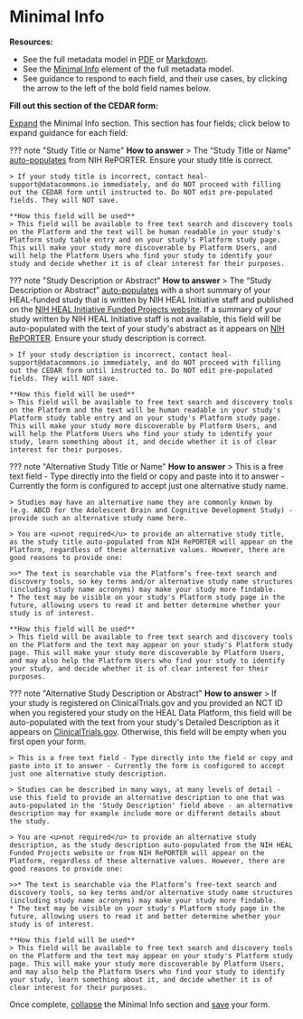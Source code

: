 # Minimal Info

**Resources:**

* See the full metadata model in [PDF](https://github.com/HEAL/heal-metadata-schemas/blob/main/for-investigators-how-to/study-level-metadata-fields/study-metadata-schema-for-humans.pdf) or [Markdown](https://github.com/HEAL/heal-metadata-schemas/blob/main/for-investigators-how-to/study-level-metadata-fields/study-metadata-schema-for-humans.md).
* See the [Minimal Info](https://github.com/HEAL/heal-metadata-schemas/blob/main/for-investigators-how-to/study-level-metadata-fields/study-metadata-schema-for-humans.md#:~:text=minimal_info) element of the full metadata model.
* See guidance to respond to each field, and their use cases, by clicking the arrow to the left of the bold field names below.

**Fill out this section of the CEDAR form:**

[Expand](expand-or-collapse-cedar-form-section.md) the Minimal Info section. This section has four fields; click below to expand guidance for each field:

??? note "Study Title or Name"
    **How to answer**
    > The “Study Title or Name” <u>auto-populates</u> from NIH RePORTER. Ensure your study title is correct. 
    
    > If your study title is incorrect, contact heal-support@datacommons.io immediately, and do NOT proceed with filling out the CEDAR form until instructed to. Do NOT edit pre-populated fields. They will NOT save.

    **How this field will be used**
    > This field will be available to free text search and discovery tools on the Platform and the text will be human readable in your study's Platform study table entry and on your study's Platform study page. This will make your study more discoverable by Platform Users, and will help the Platform Users who find your study to identify your study and decide whether it is of clear interest for their purposes.    

??? note "Study Description or Abstract"
     **How to answer**
    > The “Study Description or Abstract” <u>auto-populates</u> with a short summary of your HEAL-funded study that is written by NIH HEAL Initiative staff and published on the [NIH HEAL Initiative Funded Projects website](https://heal.nih.gov/funding/awarded). If a summary of your study written by NIH HEAL Initiative staff is not available, this field will be auto-populated with the text of your study's abstract as it appears on [NIH RePORTER](https://reporter.nih.gov/). Ensure your study description is correct.  
    
    > If your study description is incorrect, contact heal-support@datacommons.io immediately, and do NOT proceed with filling out the CEDAR form until instructed to. Do NOT edit pre-populated fields. They will NOT save.

    **How this field will be used**
    > This field will be available to free text search and discovery tools on the Platform and the text will be human readable in your study's Platform study table entry and on your study's Platform study page. This will make your study more discoverable by Platform Users, and will help the Platform Users who find your study to identify your study, learn something about it, and decide whether it is of clear interest for their purposes. 


??? note "Alternative Study Title or Name"
    **How to answer**
    > This is a free text field - Type directly into the field or copy and paste into it to answer - Currently the form is configured to accept just one alternative study name. 

    > Studies may have an alternative name they are commonly known by (e.g. ABCD for the Adolescent Brain and Cognitive Development Study) - provide such an alternative study name here.
    
    > You are <u>not required</u> to provide an alternative study title, as the study title auto-populated from NIH RePORTER will appear on the Platform, regardless of these alternative values. However, there are good reasons to provide one:

    >>* The text is searchable via the Platform’s free-text search and discovery tools, so key terms and/or alternative study name structures (including study name acronyms) may make your study more findable.
    * The text may be visible on your study's Platform study page in the future, allowing users to read it and better determine whether your study is of interest.

    **How this field will be used**
    > This field will be available to free text search and discovery tools on the Platform and the text may appear on your study's Platform study page. This will make your study more discoverable by Platform Users, and may also help the Platform Users who find your study to identify your study, and decide whether it is of clear interest for their purposes. 

??? note "Alternative Study Description or Abstract"
    **How to answer**
    > If your study is registered on ClinicalTrials.gov and you provided an NCT ID when you registered your study on the HEAL Data Platform, this field will be auto-populated with the text from your study's Detailed Description as it appears on [ClinicalTrials.gov](https://clinicaltrials.gov/). Otherwise, this field will be empty when you first open your form.  

    > This is a free text field - Type directly into the field or copy and paste into it to answer - Currently the form is configured to accept just one alternative study description. 

    > Studies can be described in many ways, at many levels of detail - use this field to provide an alternative description to one that was auto-populated in the 'Study Description' field above - an alternative description may for example include more or different details about the study.
    
    > You are <u>not required</u> to provide an alternative study description, as the study description auto-populated from the NIH HEAL Funded Projects website or from NIH RePORTER will appear on the Platform, regardless of these alternative values. However, there are good reasons to provide one:

    >>* The text is searchable via the Platform’s free-text search and discovery tools, so key terms and/or alternative study name structures (including study name acronyms) may make your study more findable.
    * The text may be visible on your study's Platform study page in the future, allowing users to read it and better determine whether your study is of interest.

    **How this field will be used**
    > This field will be available to free text search and discovery tools on the Platform and the text may appear on your study's Platform study page. This will make your study more discoverable by Platform Users, and may also help the Platform Users who find your study to identify your study, learn something about it, and decide whether it is of clear interest for their purposes.


Once complete, [collapse](expand-or-collapse-cedar-form-section.md) the Minimal Info section and [save](save-cedar-form.md) your form. 